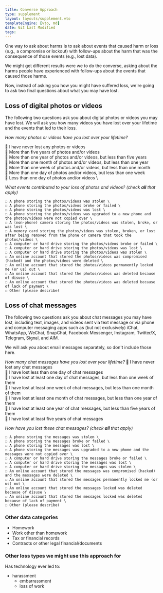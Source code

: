 ```yaml
---
title: Converse Approach
type: supplement
layout: layouts/supplement.vto
templateEngine: [vto, md]
date: Git Last Modified
tags:
---
```


One way to ask about harms is to ask about events that caused harm or loss (e.g., a compromise or lockout) with follow-ups about the harm that was the consequence of those events (e.g., lost data). 

We might get different results were we to do the converse, asking about the harms people have experienced with follow-ups about the events that caused those harms.

Now, instead of asking you how you might have suffered loss, we're going to ask two final questions about what you may have lost.

## Loss of digital photos or videos

The following two questions ask you about digital photos or videos you may have lost. We will ask you how many videos you have lost over your lifetime and the events that led to their loss.

*How many photos or videos have you lost over your lifetime?*

  🔘 I have never lost any photos or videos \
  🔘 More than five years of photos and/or videos \
  🔘 More than one year of photos and/or videos, but less than five years \
  🔘 More than one month of photos and/or videos, but less than one year \
  🔘 More than one week of photos and/or videos, but less than one month \
  🔘 More than one day of photos and/or videos, but less than one week \
  🔘 Less than one day of photos and/or videos \

*What events contributed to your loss of photos and videos? (check **all** that apply)*

 	☐ A phone storing the photos/videos was stolen \
 	☐ A phone storing the photos/videos broke or failed \
 	☐ A phone storing the photos/videos was lost \
 	☐ A phone storing the photos/videos was upgraded to a new phone and the photos/videos were not copied over \
 	☐ A (non-phone) camera storing the photos/videos was stolen, broke, or was lost \
 	☐ A memory card storing the photos/videos was stolen, broken, or lost after being removed from the phone or camera that took the photos/videos \
 	☐ A computer or hard drive storing the photos/videos broke or failed \
 	☐ A computer or hard drive storing the photos/videos was lost \
 	☐ A computer or hard drive storing the photos/videos was stolen \
 	☐ An online account that stored the photos/videos was compromised (hacked) and the photos/videos were deleted \
 	☐ An online account that stored the photos/videos permanently locked me (or us) out \
 	☐ An online account that stored the photos/videos was deleted because of disuse \
 	☐ An online account that stored the photos/videos was deleted because of lack of payment \
 	☐ Other (please describe)



##  Loss of chat messages

The following two questions ask you about chat messages you may have lost, including text, images, and videos sent via text message or via phone and computer messaging apps such as (but not exclusively) iChat, WhatsApp, WeChat, SnapChat, Facebook Messenger, Instagram, Twitter/X, Telegram, Signal, and AIM.

We will ask you about email messages separately, so don't include those here.

*How many chat messages have you lost over your lifetime?*
  🔘 I have never lost any chat messages \
  🔘 I have lost less than one day of chat messages \
  🔘 I have lost at least one day of chat messages, but less than one week of them \
  🔘 I have lost at least one week of chat messages, but less than one month of them \
  🔘 I have lost at least one month of chat messages, but less than one year of them \
  🔘 I have lost at least one year of chat messages, but less than five years of them \
  🔘 I have lost at least five years of chat messages

*How have you lost these chat messages? (check **all** that apply)*

  	☐ A phone storing the messages was stolen \
  	☐ A phone storing the messages broke or failed \
  	☐ A phone storing the messages was lost \
  	☐ A phone storing the messages was upgraded to a new phone and the messages were not copied over \
  	☐ A computer or hard drive storing the messages broke or failed \
  	☐ A computer or hard drive storing the messages was lost \
  	☐ A computer or hard drive storing the messages was stolen \
  	☐ An online account that stored the messages was compromised (hacked) and the messages were deleted \
  	☐ An online account that stored the messages permanently locked me (or us) out \
  	☐ An online account that stored the messages locked was deleted because of disuse \
  	☐ An online account that stored the messages locked was deleted because of lack of payment \
  	☐ Other (please describe)

### Other data categories

 - Homework
 - Work other than homework
 - Tax or financial records
 - Contracts or other legal financial/documents

 ### Other loss types we might use this approach for

 Has technology ever led to:
  - harassment
	- embarrassment
	- loss of work

